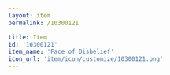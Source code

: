 ```yaml
---
layout: item
permalink: /10300121

title: Item
id: '10300121'
item_name: 'Face of Disbelief'
icon_url: 'item/icon/customize/10300121.png'
---
```

